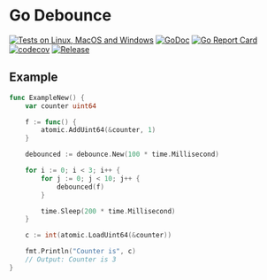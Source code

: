 # Go Debounce

[![Tests on Linux, MacOS and Windows](https://github.com/wetfloo/go_debounce/workflows/Test/badge.svg)](https://github.com/wetfloo/go_debounce/actions?query=workflow:Test)
[![GoDoc](https://godoc.org/github.com/wetfloo/go_debounce?status.svg)](https://godoc.org/github.com/wetfloo/go_debounce)
[![Go Report Card](https://goreportcard.com/badge/github.com/wetfloo/go_debounce)](https://goreportcard.com/report/github.com/wetfloo/go_debounce)
[![codecov](https://codecov.io/gh/wetfloo/go_debounce/branch/master/graph/badge.svg)](https://codecov.io/gh/wetfloo/go_debounce)
[![Release](https://img.shields.io/github/release/wetfloo/go_debounce.svg?style=flat-square)](https://github.com/wetfloo/go_debounce/releases/latest)

## Example

```go
func ExampleNew() {
	var counter uint64

	f := func() {
		atomic.AddUint64(&counter, 1)
	}

	debounced := debounce.New(100 * time.Millisecond)

	for i := 0; i < 3; i++ {
		for j := 0; j < 10; j++ {
			debounced(f)
		}

		time.Sleep(200 * time.Millisecond)
	}

	c := int(atomic.LoadUint64(&counter))

	fmt.Println("Counter is", c)
	// Output: Counter is 3
}
```

